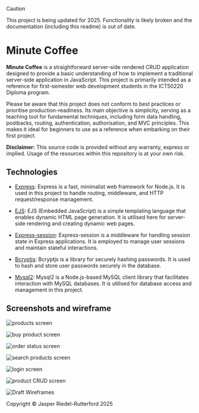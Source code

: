 > [!CAUTION]
> This project is being updated for 2025. Functionality is likely broken and the documentation (including this readme) is out of date.

# Minute Coffee

**Minute Coffee** is a straightforward server-side rendered CRUD application designed to provide a basic understanding of how to implement a traditional server-side application in JavaScript. This project is primarily intended as a reference for first-semester web development students in the ICT50220 Diploma program.

Please be aware that this project does not conform to best practices or prioritise production-readiness. Its main objective is simplicity, serving as a teaching tool for fundamental techniques, including form data handling, postbacks, routing, authentication, authorisation, and MVC principles. This makes it ideal for beginners to use as a reference when embarking on their first project.

**Disclaimer:** This source code is provided without any warranty, express or implied. Usage of the resources within this repository is at your own risk.

## Technologies

- [Express](https://www.npmjs.com/package/express): Express is a fast, minimalist web framework for Node.js. It is used in this project to handle routing, middleware, and HTTP request/response management.

- [EJS](https://www.npmjs.com/package/ejs): EJS (Embedded JavaScript) is a simple templating language that enables dynamic HTML page generation. It is utilised here for server-side rendering and creating dynamic web pages.

- [Express-session](https://www.npmjs.com/package/express-session): Express-session is a middleware for handling session state in Express applications. It is employed to manage user sessions and maintain stateful interactions.

- [Bcryptjs](https://www.npmjs.com/package/bcryptjs): Bcryptjs is a library for securely hashing passwords. It is used to hash and store user passwords securely in the database.

- [Mysql2](https://www.npmjs.com/package/mysql2): Mysql2 is a Node.js-based MySQL client library that facilitates interaction with MySQL databases. It is utilised for database access and management in this project.

## Screenshots and wireframe
![products screen](docs/images/all_products.png)

![buy product screen](docs/images/buy_product.png) 

![order status screen](docs/images/order_status.png)

![search products screen](docs/images/search_products.png)

![login screen](docs/images/admin_login.png)

![product CRUD screen](docs/images/product_crud.png)

![Draft Wireframes](docs/images/wireframes.excalidraw.png)

Copyright © Jasper Riedel-Rutterford 2025